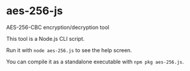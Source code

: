 # aes-256-js
AES-256-CBC encryption/decryption tool

This tool is a Node.js CLI script. 

Run it with `node aes-256.js` to see the help screen.

You can compile it as a standalone executable with `npm pkg aes-256.js`.
